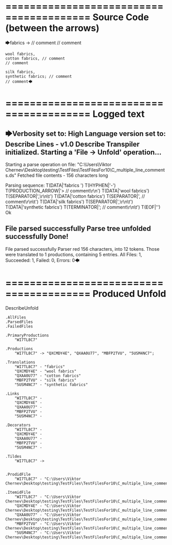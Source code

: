 ========================================
Source Code (between the arrows)
========================================

🡆fabrics -> // comment
// comment

	wool fabrics,
	cotton fabrics, // comment
	// comment

	silk fabrics,
	synthetic fabrics; // comment
	// comment🡄

========================================
Logged text
========================================

🡆Verbosity set to: High
Language version set to: Describe Lines - v1.0
Describe Transpiler initialized.
Starting a 'File -> Unfold' operation...
------------------------
Starting a parse operation on file: "C:\Users\Viktor Chernev\Desktop\testing\TestFiles\TestFilesFor10\C_multiple_line_comments.ds"
Fetched file contents - 156 characters long

Parsing sequence: T(DATA|'fabrics ') T(HYPHEN|'-') T(PRODUCTION_ARROW|'> // comment\r\n') T(DATA|'wool fabrics') T(SEPARATOR|',\r\n\t') T(DATA|'cotton fabrics') T(SEPARATOR|', // comment\r\n\t') T(DATA|'silk fabrics') T(SEPARATOR|',\r\n\t') T(DATA|'synthetic fabrics') T(TERMINATOR|'; // comment\r\n\t') T(EOF|'<EOF>') Ok

File parsed successfully
Parse tree unfolded successfully
Done!
------------------------
File parsed successfully
Parser red 156 characters, into 12 tokens.
Those were translated to 1 productions, containing 5 entries.
All Files: 1, Succeeded: 1, Failed: 0, Errors: 0🡄

========================================
Produced Unfold
========================================

DescribeUnfold

    .AllFiles
    .ParsedFiles
    .FailedFiles

    .PrimaryProductions
        "WI7TL8C7" 

    .Productions
        "WI7TL8C7" -> "QXCMDY4E", "QXAA0U77", "MBFP2TVU", "5USM4NC7";

    .Translations
        "WI7TL8C7" - "fabrics"
        "QXCMDY4E" - "wool fabrics"
        "QXAA0U77" - "cotton fabrics"
        "MBFP2TVU" - "silk fabrics"
        "5USM4NC7" - "synthetic fabrics"

    .Links
        "WI7TL8C7" - 
        "QXCMDY4E" - 
        "QXAA0U77" - 
        "MBFP2TVU" - 
        "5USM4NC7" - 

    .Decorators
        "WI7TL8C7" - 
        "QXCMDY4E" - 
        "QXAA0U77" - 
        "MBFP2TVU" - 
        "5USM4NC7" - 

    .Tildes
        "WI7TL8C7" -> 


    .ProdidFile
        "WI7TL8C7" - "C:\Users\Viktor Chernev\Desktop\testing\TestFiles\TestFilesFor10\C_multiple_line_comments.ds"

    .ItemidFile
        "WI7TL8C7" - "C:\Users\Viktor Chernev\Desktop\testing\TestFiles\TestFilesFor10\C_multiple_line_comments.ds"
        "QXCMDY4E" - "C:\Users\Viktor Chernev\Desktop\testing\TestFiles\TestFilesFor10\C_multiple_line_comments.ds"
        "QXAA0U77" - "C:\Users\Viktor Chernev\Desktop\testing\TestFiles\TestFilesFor10\C_multiple_line_comments.ds"
        "MBFP2TVU" - "C:\Users\Viktor Chernev\Desktop\testing\TestFiles\TestFilesFor10\C_multiple_line_comments.ds"
        "5USM4NC7" - "C:\Users\Viktor Chernev\Desktop\testing\TestFiles\TestFilesFor10\C_multiple_line_comments.ds"

